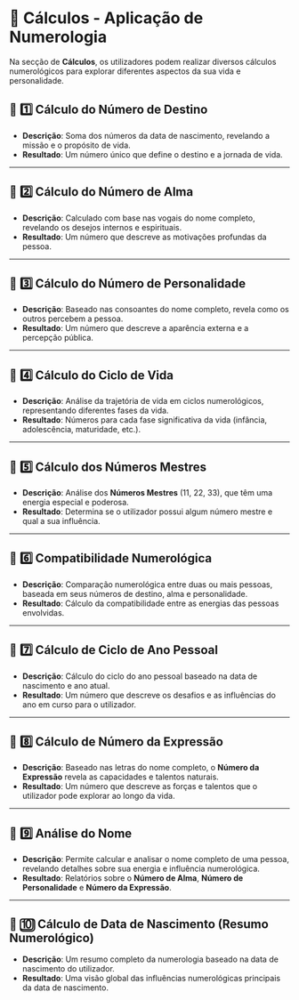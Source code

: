 # 🔢 Cálculos - Aplicação de Numerologia

Na secção de **Cálculos**, os utilizadores podem realizar diversos cálculos numerológicos para explorar diferentes aspectos da sua vida e personalidade.

## 📌 1️⃣ Cálculo do Número de Destino
- **Descrição**: Soma dos números da data de nascimento, revelando a missão e o propósito de vida.
- **Resultado**: Um número único que define o destino e a jornada de vida.

---

## 📌 2️⃣ Cálculo do Número de Alma
- **Descrição**: Calculado com base nas vogais do nome completo, revelando os desejos internos e espirituais.
- **Resultado**: Um número que descreve as motivações profundas da pessoa.

---

## 📌 3️⃣ Cálculo do Número de Personalidade
- **Descrição**: Baseado nas consoantes do nome completo, revela como os outros percebem a pessoa.
- **Resultado**: Um número que descreve a aparência externa e a percepção pública.

---

## 📌 4️⃣ Cálculo do Ciclo de Vida
- **Descrição**: Análise da trajetória de vida em ciclos numerológicos, representando diferentes fases da vida.
- **Resultado**: Números para cada fase significativa da vida (infância, adolescência, maturidade, etc.).

---

## 📌 5️⃣ Cálculo dos Números Mestres
- **Descrição**: Análise dos **Números Mestres** (11, 22, 33), que têm uma energia especial e poderosa.
- **Resultado**: Determina se o utilizador possui algum número mestre e qual a sua influência.

---

## 📌 6️⃣ Compatibilidade Numerológica
- **Descrição**: Comparação numerológica entre duas ou mais pessoas, baseada em seus números de destino, alma e personalidade.
- **Resultado**: Cálculo da compatibilidade entre as energias das pessoas envolvidas.

---

## 📌 7️⃣ Cálculo de Ciclo de Ano Pessoal
- **Descrição**: Cálculo do ciclo do ano pessoal baseado na data de nascimento e ano atual.
- **Resultado**: Um número que descreve os desafios e as influências do ano em curso para o utilizador.

---

## 📌 8️⃣ Cálculo de Número da Expressão
- **Descrição**: Baseado nas letras do nome completo, o **Número da Expressão** revela as capacidades e talentos naturais.
- **Resultado**: Um número que descreve as forças e talentos que o utilizador pode explorar ao longo da vida.

---

## 📌 9️⃣ Análise do Nome
- **Descrição**: Permite calcular e analisar o nome completo de uma pessoa, revelando detalhes sobre sua energia e influência numerológica.
- **Resultado**: Relatórios sobre o **Número de Alma**, **Número de Personalidade** e **Número da Expressão**.

---

## 📌 🔟 Cálculo de Data de Nascimento (Resumo Numerológico)
- **Descrição**: Um resumo completo da numerologia baseado na data de nascimento do utilizador.
- **Resultado**: Uma visão global das influências numerológicas principais da data de nascimento.

